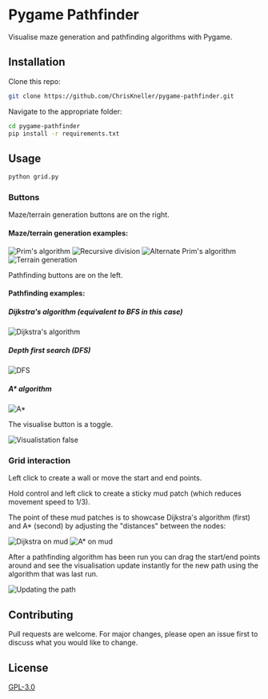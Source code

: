 # Pygame Pathfinder

Visualise maze generation and pathfinding algorithms with Pygame.

## Installation

Clone this repo:

```bash
git clone https://github.com/ChrisKneller/pygame-pathfinder.git
```

Navigate to the appropriate folder:

```bash
cd pygame-pathfinder
pip install -r requirements.txt
```

## Usage

```bash
python grid.py
```

### Buttons

Maze/terrain generation buttons are on the right.

#### Maze/terrain generation examples:

![Prim's algorithm](gifs/prim-generation.gif) 
![Recursive division](gifs/recursive-division-generation.gif)
![Alternate Prim's algorithm](gifs/alternate-prim-generation.gif)
![Terrain generation](gifs/terrain-generation.gif)

Pathfinding buttons are on the left.

#### Pathfinding examples:

##### Dijkstra's algorithm (equivalent to BFS in this case)

![Dijkstra's algorithm](gifs/dijkstra-on-prim.gif) 

##### Depth first search (DFS)

![DFS](gifs/dfs-on-prim.gif) 

##### A* algorithm

![A*](gifs/astar-on-prim.gif)

The visualise button is a toggle.

![Visualistation false](gifs/visualise-false.gif)

### Grid interaction

Left click to create a wall or move the start and end points.

Hold control and left click to create a sticky mud patch (which reduces movement speed to 1/3).

The point of these mud patches is to showcase Dijkstra's algorithm (first) and A* (second) by adjusting the "distances" between the nodes:

![Dijkstra on mud](gifs/dijkstra-on-mud.gif)
![A* on mud](gifs/astar-on-mud.gif)

After a pathfinding algorithm has been run you can drag the start/end points around and see the visualisation update instantly for the new path using the algorithm that was last run.

![Updating the path](gifs/path-updating.gif)

## Contributing
Pull requests are welcome. For major changes, please open an issue first to discuss what you would like to change.

## License
[GPL-3.0](https://github.com/ChrisKneller/pygame-pathfinder/blob/master/LICENSE)
